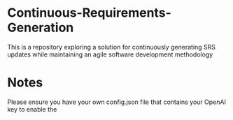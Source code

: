# Continuous-Requirements-Generation
 This is a repository exploring a solution for continuously generating SRS updates while maintaining an agile software development methodology

 # Notes
 Please ensure you have your own config.json file that contains your OpenAI key to enable the
